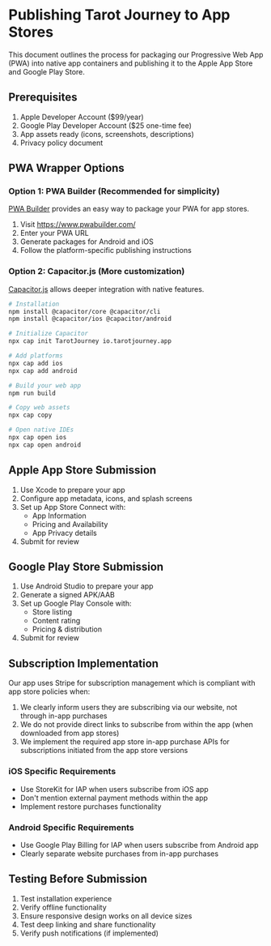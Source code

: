 # Publishing Tarot Journey to App Stores

This document outlines the process for packaging our Progressive Web App (PWA) into native app containers and publishing it to the Apple App Store and Google Play Store.

## Prerequisites

1. Apple Developer Account ($99/year)
2. Google Play Developer Account ($25 one-time fee)
3. App assets ready (icons, screenshots, descriptions)
4. Privacy policy document

## PWA Wrapper Options

### Option 1: PWA Builder (Recommended for simplicity)

[PWA Builder](https://www.pwabuilder.com/) provides an easy way to package your PWA for app stores.

1. Visit https://www.pwabuilder.com/
2. Enter your PWA URL
3. Generate packages for Android and iOS
4. Follow the platform-specific publishing instructions

### Option 2: Capacitor.js (More customization)

[Capacitor.js](https://capacitorjs.com/) allows deeper integration with native features.

```bash
# Installation
npm install @capacitor/core @capacitor/cli
npm install @capacitor/ios @capacitor/android

# Initialize Capacitor
npx cap init TarotJourney io.tarotjourney.app

# Add platforms
npx cap add ios
npx cap add android

# Build your web app
npm run build

# Copy web assets
npx cap copy

# Open native IDEs
npx cap open ios
npx cap open android
```

## Apple App Store Submission

1. Use Xcode to prepare your app
2. Configure app metadata, icons, and splash screens
3. Set up App Store Connect with:
   - App Information
   - Pricing and Availability
   - App Privacy details
4. Submit for review

## Google Play Store Submission

1. Use Android Studio to prepare your app
2. Generate a signed APK/AAB
3. Set up Google Play Console with:
   - Store listing
   - Content rating
   - Pricing & distribution
4. Submit for review

## Subscription Implementation

Our app uses Stripe for subscription management which is compliant with app store policies when:

1. We clearly inform users they are subscribing via our website, not through in-app purchases
2. We do not provide direct links to subscribe from within the app (when downloaded from app stores)
3. We implement the required app store in-app purchase APIs for subscriptions initiated from the app store versions

### iOS Specific Requirements

- Use StoreKit for IAP when users subscribe from iOS app
- Don't mention external payment methods within the app
- Implement restore purchases functionality

### Android Specific Requirements

- Use Google Play Billing for IAP when users subscribe from Android app
- Clearly separate website purchases from in-app purchases

## Testing Before Submission

1. Test installation experience
2. Verify offline functionality
3. Ensure responsive design works on all device sizes
4. Test deep linking and share functionality
5. Verify push notifications (if implemented)